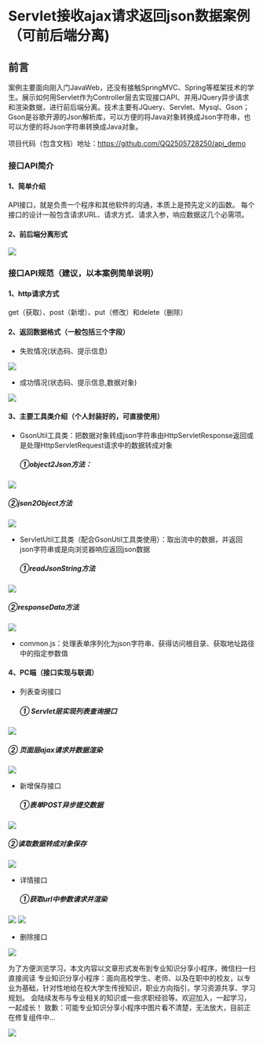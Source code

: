 #   Servlet接收ajax请求返回json数据案例（可前后端分离)

## 前言

案例主要面向刚入门JavaWeb，还没有接触SpringMVC、Spring等框架技术的学生。展示如何用Servlet作为Controller层去实现接口API、并用JQuery异步请求和渲染数据，进行前后端分离。技术主要有JQuery、Servlet、Mysql、Gson；Gson是谷歌开源的Json解析库，可以方便的将Java对象转换成Json字符串，也可以方便的将Json字符串转换成Java对象。

项目代码（包含文档）地址：https://github.com/QQ2505728250/api_demo

### 接口API简介
#### 1、简单介绍

API接口，就是负责一个程序和其他软件的沟通，本质上是预先定义的函数。
每个接口的设计一般包含请求URL、请求方式、请求入参，响应数据这几个必需项。

#### 2、前后端分离形式

![](https://user-gold-cdn.xitu.io/2019/6/17/16b630ab41fff2ad?w=554&h=326&f=png&s=47598)

### 接口API规范（建议，以本案例简单说明）

#### 1、http请求方式

get（获取）、post（新增）、put（修改）和delete（删除）

#### 2、返回数据格式（一般包括三个字段）

- 失败情况(状态码、提示信息)

![](https://user-gold-cdn.xitu.io/2019/6/17/16b631367ea008f5?w=262&h=132&f=png&s=2570)


- 成功情况(状态码、提示信息,数据对象)

![](https://user-gold-cdn.xitu.io/2019/6/17/16b6313e52f72bc8?w=251&h=144&f=png&s=3515)
#### 3、主要工具类介绍（个人封装好的，可直接使用）

- GsonUtil工具类：把数据对象转成json字符串由HttpServletResponse返回或是处理HttpServletRequest请求中的数据转成对象
  
  #####  ①object2Json方法：

![](https://user-gold-cdn.xitu.io/2019/6/17/16b631421342a684?w=554&h=204&f=png&s=55449)

#####   	②json2Object方法

![](https://user-gold-cdn.xitu.io/2019/6/17/16b6314372915b8d?w=554&h=78&f=png&s=26462)
- ServletUtil工具类（配合GsonUtil工具类使用）：取出流中的数据，并返回json字符串或是向浏览器响应返回json数据
  
  ##### ①readJsonString方法

![](https://user-gold-cdn.xitu.io/2019/6/17/16b631465fdedfb5?w=554&h=229&f=png&s=54420)

#####  	 ②responseData方法

![](https://user-gold-cdn.xitu.io/2019/6/17/16b63147635eca47?w=553&h=114&f=png&s=41050)
- common.js：处理表单序列化为json字符串、获得访问根目录、获取地址路径中的指定参数值
  
#### 4、PC端（接口实现与联调）

- 列表查询接口

  ##### ① Servlet层实现列表查询接口

![](https://user-gold-cdn.xitu.io/2019/6/17/16b6314a494de44b?w=554&h=108&f=png&s=43827)

#####   	② 页面层ajax请求并数据渲染

![](https://user-gold-cdn.xitu.io/2019/6/17/16b6314c75530fe6?w=554&h=292&f=png&s=68885)
- 新增保存接口
  
  ##### ①表单POST异步提交数据

![](https://user-gold-cdn.xitu.io/2019/6/17/16b6314e42b13f38?w=554&h=311&f=png&s=79084)

#####   	②读取数据转成对象保存

![](https://user-gold-cdn.xitu.io/2019/6/17/16b6314f5b468206?w=553&h=125&f=png&s=54082)
- 详情接口
  
  ##### ①获取url中参数请求并渲染

![](https://user-gold-cdn.xitu.io/2019/6/17/16b63150b27d5e75?w=554&h=131&f=png&s=54016)
![](https://user-gold-cdn.xitu.io/2019/6/17/16b6315231487c3e?w=554&h=220&f=png&s=49999)

- 删除接口

![](https://user-gold-cdn.xitu.io/2019/6/17/16b631568d2f8684?w=554&h=114&f=png&s=51865)



为了方便浏览学习，本文内容以文章形式发布到专业知识分享小程序，微信扫一扫直接阅读
专业知识分享小程序：面向高校学生、老师、以及在职中的校友，以专业为基础，针对性地给在校大学生传授知识，职业方向指引，学习资源共享、学习规划。
会陆续发布与专业相关的知识或一些求职经验等。欢迎加入，一起学习，一起成长！
致歉：可能专业知识分享小程序中图片看不清楚，无法放大，目前正在修复组件中...


![](https://user-gold-cdn.xitu.io/2019/6/17/16b631593a21eddd?w=271&h=272&f=png&s=72120)
